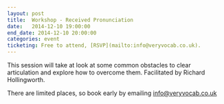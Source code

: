 ```yaml
---
layout: post
title:  Workshop - Received Pronunciation
date:   2014-12-10 19:00:00
end_date: 2014-12-10 20:00:00
categories: event
ticketing: Free to attend, [RSVP](mailto:info@veryvocab.co.uk).
---
```

This session will take at look at some common obstacles to clear articulation and explore how to overcome them. Facilitated by Richard Hollingworth.

There are limited places, so book early by emailing [info@veryvocab.co.uk][email-link]

[email-link]:      mailto:info@veryvocab.co.uk
